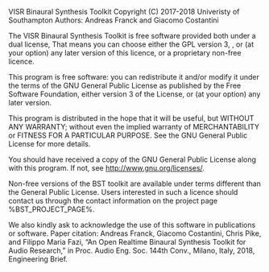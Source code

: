  VISR Binaural Synthesis Toolkit
 Copyright (C) 2017-2018 Univeristy of Southampton
 Authors: Andreas Franck and Giacomo Costantini

 The VISR Binaural Synthesis Toolkit is free software provided both under a dual license,
 That means you can choose either the GPL version 3, , or (at your option) any later version
 of this licence, or a proprietary non-free licence.

 This program is free software: you can redistribute it and/or modify
 it under the terms of the GNU General Public License as published by
 the Free Software Foundation, either version 3 of the License, or
 (at your option) any later version.

 This program is distributed in the hope that it will be useful,
 but WITHOUT ANY WARRANTY; without even the implied warranty of
 MERCHANTABILITY or FITNESS FOR A PARTICULAR PURPOSE.  See the
 GNU General Public License for more details.

 You should have received a copy of the GNU General Public License
 along with this program.  If not, see <http://www.gnu.org/licenses/>.

 Non-free versions of the BST toolkit are available under terms different than the
 General Public License. Users interested in such a licence should contact us through
 the contact information on the project page %BST_PROJECT_PAGE%.

 We also kindly ask to acknowledge the use of this software in publications or software.
 Paper citation:
 Andreas Franck, Giacomo Costantini, Chris Pike, and Filippo Maria Fazi,
 “An Open Realtime Binaural Synthesis Toolkit for Audio Research,” in Proc. Audio Eng.
 Soc. 144th Conv., Milano, Italy, 2018, Engineering Brief.

